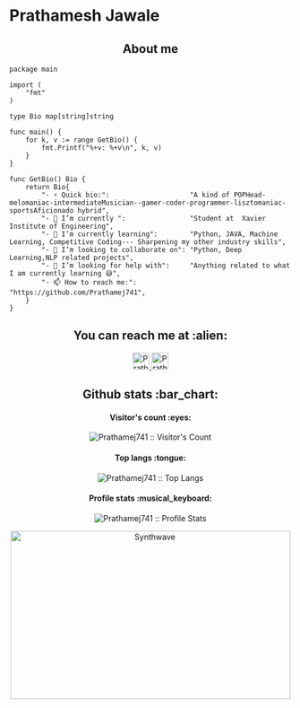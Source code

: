 # Prathamesh Jawale

<h2 align="center">About me</h2>

```golang
package main

import (
	"fmt"
)

type Bio map[string]string

func main() {
	for k, v := range GetBio() {
		fmt.Printf("%+v: %+v\n", k, v)
	}
}

func GetBio() Bio {
	return Bio{
		"- ⚡ Quick bio:":                    "A kind of POPHead-melomaniac-intermediateMusician--gamer-coder-programmer-lisztomaniac-sportsAficionado hybrid",
		"- 🔭 I’m currently ":                "Student at  Xavier Institute of Engineering",
		"- 🌱 I’m currently learning":        "Python, JAVA, Machine Learning, Competitive Coding--- Sharpening my other industry skills",
		"- 👯 I’m looking to collaborate on": "Python, Deep Learning,NLP related projects",
		"- 🤔 I’m looking for help with":     "Anything related to what I am currently learning 😅",
		"- 📫 How to reach me:":              "https://github.com/Prathamej741",
	}
}
```

<h2 align="center">You can reach me at :alien:</h2>

<p align="center">
 

  <a href="https://www.linkedin.com/in/prathamesh-jawale-9b23b4217/">
    <img src="https://www.vectorlogo.zone/logos/linkedin/linkedin-icon.svg" alt="Prathamesh Jawale's LinkedIn Profile" height="30" width="30">
  </a>

 

  <a href="https://twitter.com/home?lang=en-gb">
    <img src="https://www.vectorlogo.zone/logos/twitter/twitter-official.svg" alt="Prathamesh Jawale's Twitter Profile" height="30" width="30">
  </a>


</p>





<h2 align="center">Github stats :bar_chart:</h2>

<h4 align="center">Visitor's count :eyes:</h4>

<p align="center"><img src="https://profile-counter.glitch.me/{Prathamej741}/count.svg" alt="Prathamej741 :: Visitor's Count" /></p>

<h4 align="center">Top langs :tongue:</h4>

<p align="center"><img src="https://github-readme-stats.vercel.app/api/top-langs/?username=Prathamej741&langs_count=10&theme=tokyonight&layout=compact" alt="Prathamej741 :: Top Langs" /></p>

<h4 align="center">Profile stats :musical_keyboard:</h4>

<p align="center"><img src="https://github-readme-stats.vercel.app/api?username=Prathamej741&show_icons=true&theme=synthwave" alt="Prathamej741 :: Profile Stats" /></p>

<p align="center"><img src="https://thumbs.gfycat.com/GoodnaturedFondGaur-size_restricted.gif" alt="Synthwave" height="300" width="500"></p>

